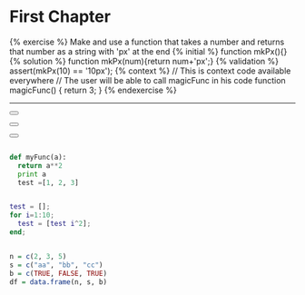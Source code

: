 # First Chapter

{% exercise %}
Make and use a function that takes a number and returns that number as a string with 'px' at the end
{% initial %}
function mkPx(){}
{% solution %}
function mkPx(num){return num+'px';}
{% validation %}
assert(mkPx(10) == '10px');
{% context %}
// This is context code available everywhere
// The user will be able to call magicFunc in his code
function magicFunc() {
    return 3;
}
{% endexercise %}



---

<button class="section" target="matlab" show="Show matlab section" hide="Hide matlab section"></button>

<button class="section" target="python" show="Show python section" hide="Hide python section"></button>

<button class="section" target="r" show="Show R section" hide="Hide R section"></button>

<!--sec data-title="Matlab" data-id="matlab" data-show=false ces-->
```python

def myFunc(a):
  return a**2
  print a
  test =[1, 2, 3]

```
<!--endsec-->

<!--sec data-title="Python" data-id="python" data-show=false ces-->
```matlab

test = [];
for i=1:10;
  test = [test i^2];
end;

```
<!--endsec-->

<!--sec data-title="R" data-id="r" data-show=false ces-->
```r

n = c(2, 3, 5) 
s = c("aa", "bb", "cc") 
b = c(TRUE, FALSE, TRUE) 
df = data.frame(n, s, b)

```
<!--endsec-->
